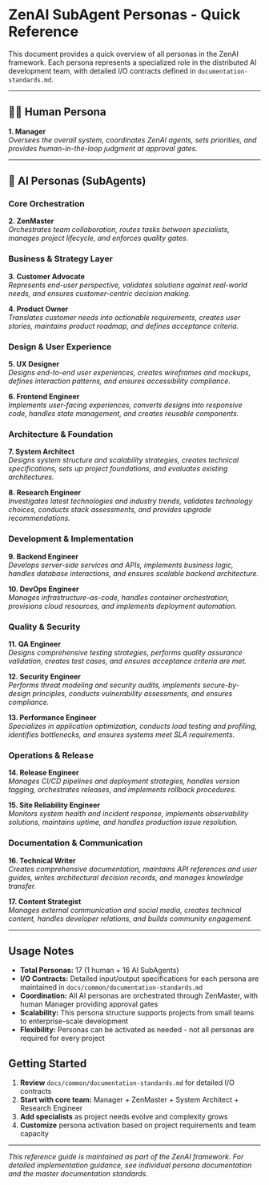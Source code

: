 # ZenAI SubAgent Personas - Quick Reference

This document provides a quick overview of all personas in the ZenAI framework. Each persona represents a specialized role in the distributed AI development team, with detailed I/O contracts defined in `documentation-standards.md`.

---

## 🧑‍💻 Human Persona

**1. Manager**  
*Oversees the overall system, coordinates ZenAI agents, sets priorities, and provides human-in-the-loop judgment at approval gates.*

---

## 🤖 AI Personas (SubAgents)

### Core Orchestration
**2. ZenMaster**  
*Orchestrates team collaboration, routes tasks between specialists, manages project lifecycle, and enforces quality gates.*

### Business & Strategy Layer
**3. Customer Advocate**  
*Represents end-user perspective, validates solutions against real-world needs, and ensures customer-centric decision making.*

**4. Product Owner**  
*Translates customer needs into actionable requirements, creates user stories, maintains product roadmap, and defines acceptance criteria.*

### Design & User Experience
**5. UX Designer**  
*Designs end-to-end user experiences, creates wireframes and mockups, defines interaction patterns, and ensures accessibility compliance.*

**6. Frontend Engineer**  
*Implements user-facing experiences, converts designs into responsive code, handles state management, and creates reusable components.*

### Architecture & Foundation
**7. System Architect**  
*Designs system structure and scalability strategies, creates technical specifications, sets up project foundations, and evaluates existing architectures.*

**8. Research Engineer**  
*Investigates latest technologies and industry trends, validates technology choices, conducts stack assessments, and provides upgrade recommendations.*

### Development & Implementation
**9. Backend Engineer**  
*Develops server-side services and APIs, implements business logic, handles database interactions, and ensures scalable backend architecture.*

**10. DevOps Engineer**  
*Manages infrastructure-as-code, handles container orchestration, provisions cloud resources, and implements deployment automation.*

### Quality & Security
**11. QA Engineer**  
*Designs comprehensive testing strategies, performs quality assurance validation, creates test cases, and ensures acceptance criteria are met.*

**12. Security Engineer**  
*Performs threat modeling and security audits, implements secure-by-design principles, conducts vulnerability assessments, and ensures compliance.*

**13. Performance Engineer**  
*Specializes in application optimization, conducts load testing and profiling, identifies bottlenecks, and ensures systems meet SLA requirements.*

### Operations & Release
**14. Release Engineer**  
*Manages CI/CD pipelines and deployment strategies, handles version tagging, orchestrates releases, and implements rollback procedures.*

**15. Site Reliability Engineer**  
*Monitors system health and incident response, implements observability solutions, maintains uptime, and handles production issue resolution.*

### Documentation & Communication
**16. Technical Writer**  
*Creates comprehensive documentation, maintains API references and user guides, writes architectural decision records, and manages knowledge transfer.*

**17. Content Strategist**  
*Manages external communication and social media, creates technical content, handles developer relations, and builds community engagement.*

---

## Usage Notes

- **Total Personas:** 17 (1 human + 16 AI SubAgents)
- **I/O Contracts:** Detailed input/output specifications for each persona are maintained in `docs/common/documentation-standards.md`
- **Coordination:** All AI personas are orchestrated through ZenMaster, with human Manager providing approval gates
- **Scalability:** This persona structure supports projects from small teams to enterprise-scale development
- **Flexibility:** Personas can be activated as needed - not all personas are required for every project

## Getting Started

1. **Review** `docs/common/documentation-standards.md` for detailed I/O contracts
2. **Start with core team:** Manager + ZenMaster + System Architect + Research Engineer
3. **Add specialists** as project needs evolve and complexity grows
4. **Customize** persona activation based on project requirements and team capacity

---

*This reference guide is maintained as part of the ZenAI framework. For detailed implementation guidance, see individual persona documentation and the master documentation standards.*
